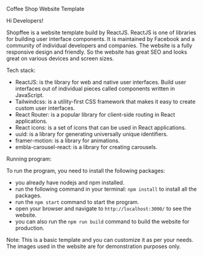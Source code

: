Coffee Shop Website Template

Hi Developers!

Shopffee is a website template build by ReactJS. ReactJS is one of libraries for building user interface components. It is maintained by Facebook and a community of individual developers and companies. The website is a fully responsive design and friendly. So the website has great SEO and looks great on various devices and screen sizes.

Tech stack:

- ReactJS: is the library for web and native user interfaces. Build user interfaces out of individual pieces called components written in JavaScript.
- Tailwindcss: is a utility-first CSS framework that makes it easy to create custom user interfaces.
- React Router: is a popular library for client-side routing in React applications.
- React icons: is a set of icons that can be used in React applications.
- uuid: is a library for generating universally unique identifiers.
- framer-motion: is a library for animations.
- embla-carousel-react: is a library for creating carousels.

Running program:

To run the program, you need to install the following packages:

- you already have nodejs and npm installed.
- run the following command in your terminal: `npm install` to install all the packages.
- run the `npm start` command to start the program.
- open your browser and navigate to `http://localhost:3000/` to see the website.
- you can also run the `npm run build` command to build the website for production.

Note: This is a basic template and you can customize it as per your needs. The images used in the website are for demonstration purposes only.
